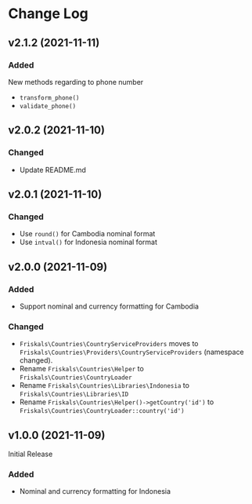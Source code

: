 # Change Log

## v2.1.2 (2021-11-11)

### Added
New methods regarding to phone number
- `transform_phone()` 
- `validate_phone()`

## v2.0.2 (2021-11-10)

### Changed
- Update README.md

## v2.0.1 (2021-11-10)

### Changed
- Use `round()` for Cambodia nominal format
- Use `intval()` for Indonesia nominal format

## v2.0.0 (2021-11-09)

### Added
- Support nominal and currency formatting for Cambodia

### Changed
 - `Friskals\Countries\CountryServiceProviders` moves to `Friskals\Countries\Providers\CountryServiceProviders` (namespace changed).
 - Rename `Friskals\Countries\Helper` to `Friskals\Countries\CountryLoader`
 - Rename `Friskals\Countries\Libraries\Indonesia` to `Friskals\Countries\Libraries\ID`
 - Rename `Friskals\Countries\Helper()->getCountry('id')` to `Friskals\Countries\CountryLoader::country('id')`

## v1.0.0 (2021-11-09)

Initial Release

### Added
- Nominal and currency formatting for Indonesia
